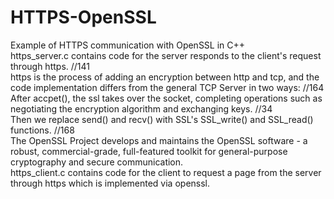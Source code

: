 # HTTPS-OpenSSL
Example of HTTPS communication with OpenSSL in C++  
https_server.c contains code for the server responds to the client's request through https. //141  
https is the process of adding an encryption between http and tcp, and the code implementation differs from the 
general TCP Server in two ways: //164  
After accpet(), the ssl takes over the socket, completing operations such as negotiating the encryption 
algorithm and exchanging keys. //34  
Then we replace send() and recv() with SSL's SSL_write() and SSL_read() functions. //168  
The OpenSSL Project develops and maintains the OpenSSL software - a robust, commercial-grade, full-featured 
toolkit for general-purpose cryptography and secure communication.  
https_client.c contains code for the client to request a page from the server through https which is implemented via openssl.
